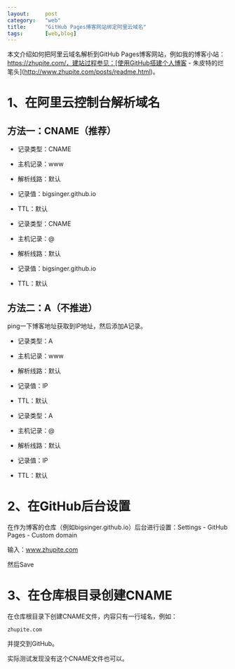 ```yaml
---
layout:		post
category:	"web"
title:		"GitHub Pages博客网站绑定阿里云域名"
tags:		[web,blog]
---
```


本文介绍如何把阿里云域名解析到GitHub Pages博客网站，例如我的博客小站：https://zhupite.com/，建站过程参见：[使用GitHub搭建个人博客 \- 朱皮特的烂笔头](http://www.zhupite.com/posts/readme.html)。



# 1、在阿里云控制台解析域名



## 方法一：CNAME（推荐）

- 记录类型：CNAME
- 主机记录：www
- 解析线路：默认
- 记录值：bigsinger.github.io
- TTL：默认



- 记录类型：CNAME

- 主机记录：@

- 解析线路：默认

- 记录值：bigsinger.github.io

- TTL：默认

  

## 方法二：A（不推进）

ping一下博客地址获取到IP地址，然后添加A记录。

- 记录类型：A
- 主机记录：www
- 解析线路：默认
- 记录值：IP
- TTL：默认



- 记录类型：A
- 主机记录：@
- 解析线路：默认
- 记录值：IP
- TTL：默认





# 2、在GitHub后台设置

在作为博客的仓库（例如bigsinger.github.io）后台进行设置：Settings - GitHub Pages - Custom domain

输入：www.zhupite.com

然后Save





# 3、在仓库根目录创建CNAME

在仓库根目录下创建CNAME文件，内容只有一行域名，例如：

```
zhupite.com
```

并提交到GitHub。



实际测试发现没有这个CNAME文件也可以。

